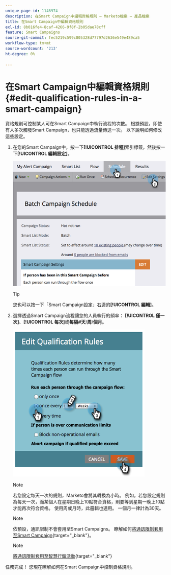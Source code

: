 ```yaml
---
unique-page-id: 1146974
description: 在Smart Campaign中編輯資格規則 — Marketo檔案 — 產品檔案
title: 在Smart Campaign中編輯資格規則
exl-id: 8b016fe4-8caf-4266-9f8f-2b05dae78cff
feature: Smart Campaigns
source-git-commit: fec5219c599c805328d77797d2636e549e489ca5
workflow-type: tm+mt
source-wordcount: '213'
ht-degree: 0%

---
```


# 在Smart Campaign中編輯資格規則 {#edit-qualification-rules-in-a-smart-campaign}

資格規則可控制某人可在Smart Campaign中執行流程的次數。 根據預設，即使有人多次觸發Smart Campaign，也只能透過流量傳送一次。 以下說明如何修改這些設定。

1. 在您的Smart Campaign中，按一下&#x200B;**[!UICONTROL 排程]**&#x200B;索引標籤，然後按一下&#x200B;**[!UICONTROL 編輯設定]**。

   ![](assets/edit-qualification-rules-in-a-smart-campaign-1.png)

   >[!TIP]
   >
   >您也可以按一下「Smart Campaign設定」右邊的&#x200B;**[!UICONTROL 編輯]**。

1. 選擇透過Smart Campaign流程讓您的人員執行的頻率： **[!UICONTROL 僅一次]**、**[!UICONTROL 每次]**&#x200B;或&#x200B;**每隔#天**/**周**/**個月**。

   ![](assets/edit-qualification-rules-in-a-smart-campaign-2.png)

   >[!NOTE]
   >
   >若您設定每天一次的規則，Marketo會將其轉換為小時。 例如，若您設定規則為每天一次，而某個人在星期日晚上10點符合資格，則要等到星期一晚上10點才能再次符合資格。 使用周或月時，此邏輯也適用。 一個月一律計為30天。

   >[!NOTE]
   >
   >依預設，通訊限制不會套用至Smart Campaigns。 瞭解如何[將通訊限制套用至Smart Campaign](/help/marketo/product-docs/core-marketo-concepts/smart-campaigns/using-smart-campaigns/apply-communication-limits-to-smart-campaign.md){target="_blank"}。

   >[!NOTE]
   >
   >[將通訊限制套用至智慧行銷活動](/help/marketo/product-docs/core-marketo-concepts/smart-campaigns/using-smart-campaigns/apply-communication-limits-to-smart-campaign.md){target="_blank"}

任務完成！ 您現在瞭解如何在Smart Campaign中控制資格規則。
